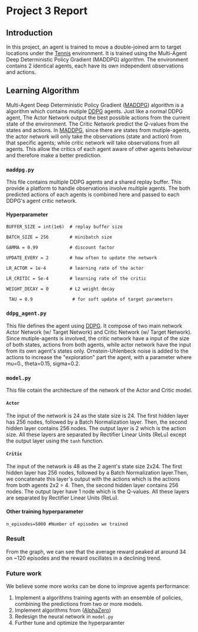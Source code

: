 # Project 3 Report

## Introduction
In this project, an agent is trained to move a double-joined arm to target locations under the  [Tennis](https://github.com/Unity-Technologies/ml-agents/blob/master/docs/Learning-Environment-Examples.md#tennis) environment.
It is trained using the Multi-Agent Deep Deterministic Policy Gradient (MADDPG) algorithm. The environment contains 2 identical agents, each have its own independent observations and actions.

## Learning Algorithm
Multi-Agent Deep Deterministic Policy Gradient ([MADDPG](https://arxiv.org/pdf/1706.02275.pdf)) algorithm is a algorithm which contains mutiple [DDPG](https://arxiv.org/abs/1509.02971) agents. Just like a normal DDPG agent, The Actor Network output the best possible actions from the current state of the environment. The Critic Network predict the Q-values from the states and actions. In [MADDPG](https://arxiv.org/pdf/1706.02275.pdf), since there are states from mutiple-agents, the actor network will only take the observations (state and action) from that specific agents; while critic network will take observations from all agents. This allow the critics of each agent aware of other agents behaviour and therefore make a better prediction.

### `maddpg.py`
This file contains multiple DDPG agents and a shared replay buffer. This provide a platform to handle observations involve multiple agents. The both predicted actions of each agents is combined here and passed to each DDPG's agent critic network. 

#### Hyperparameter
`BUFFER_SIZE = int(1e6)  # replay buffer size`

`BATCH_SIZE = 256        # minibatch size`

`GAMMA = 0.99            # discount factor`

`UPDATE_EVERY = 2        # how often to update the network`

`LR_ACTOR = 1e-4         # learning rate of the actor `

`LR_CRITIC = 5e-4        # learning rate of the critic`

`WEIGHT_DECAY = 0        # L2 weight decay`

` TAU = 0.9               # for soft update of target parameters`

### `ddpg_agent.py`
This file defines the agent using [DDPG](https://arxiv.org/abs/1509.02971). It compose of two main network Actor Network (w/ Target Network) and Critic Network (w/ Target Network). Since mutiple-agents is involved, the critic network have a input of the size of both states, actions from both agents, while actor network have the input from its own agent's states only. Ornstein-Uhlenbeck noise is added to the actions to increase the "exploration" part the agent, with a parameter where mu=0., theta=0.15, sigma=0.2.


### `model.py`
This file cotain the architecture of the network of the Actor and Critic model. 

#### `Actor`
The input of the network is 24 as the state size is 24. The first hidden layer has 256 nodes, followed by a Batch Normalization layer. Then, the second hidden layer contains 256 nodes. The output layer is 2 which is the action size. All these layers are separated by Rectifier Linear Units (ReLu) except the output layer using the `tanh` function. 

#### `Critic`
The input of the network is 48 as the 2 agent's state size 2x24. The first hidden layer has 256 nodes, followed by a Batch Normalization layer.Then, we concatenate this layer's output with the actions which is the actions from both agents 2x2 = 4. Then, the second hidden layer contains 256 nodes. The output layer have 1 node which is the Q-values. All these layers are separated by Rectifier Linear Units (ReLu). 

#### Other training hyperparameter
`n_episodes=5000 #Number of episodes we trained`


### Result


From the graph, we can see that the average reward peaked at around 34 on ~120 episodes and the reward oscillates in a declining trend.

### Future work
We believe some more works can be done to improve agents performance:
1. Implement a algorithms training agents with an ensemble of policies, combining the predictions from two or more models.
2. Implement algorithms from ([AlphaZero](https://arxiv.org/abs/1712.01815))
3. Redesign the neural network in `model.py`
4. Further tune and optimize the hyperparamter
